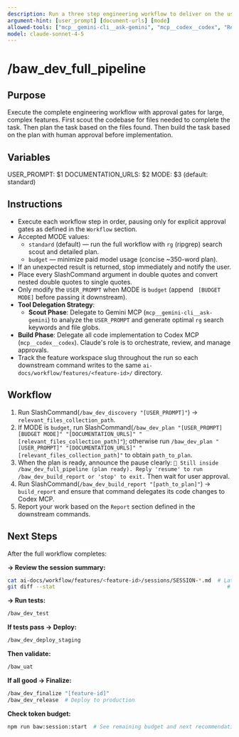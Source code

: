 ```yaml
---
description: Run a three step engineering workflow to deliver on the user_prompt
argument-hint: [user_prompt] [document-urls] [mode]
allowed-tools: ["mcp__gemini-cli__ask-gemini", "mcp__codex__codex", "Read", "Write", "Edit", "Glob", "Grep", "run_shell_command"]
model: claude-sonnet-4-5
---
```


# /baw_dev_full_pipeline

## Purpose
Execute the complete engineering workflow with approval gates for large, complex features.
First scout the codebase for files needed to complete the task.
Then plan the task based on the files found.
Then build the task based on the plan with human approval before implementation.

## Variables
USER_PROMPT: $1
DOCUMENTATION_URLS: $2
MODE: $3 (default: standard)

## Instructions
- Execute each workflow step in order, pausing only for explicit approval gates as defined in the `Workflow` section.
- Accepted MODE values:
  - `standard` (default) — run the full workflow with `rg` (ripgrep) search scout and detailed plan.
  - `budget` — minimize paid model usage (concise ~350-word plan).
- If an unexpected result is returned, stop immediately and notify the user.
- Place every SlashCommand argument in double quotes and convert nested double quotes to single quotes.
- Only modify the `USER_PROMPT` when MODE is `budget` (append ` [BUDGET MODE]` before passing it downstream).
- **Tool Delegation Strategy**:
  - **Scout Phase**: Delegate to Gemini MCP (`mcp__gemini-cli__ask-gemini`) to analyze the `USER_PROMPT` and generate optimal `rg` search keywords and file globs.
 - **Build Phase**: Delegate all code implementation to Codex MCP (`mcp__codex__codex`). Claude's role is to orchestrate, review, and manage approvals.
- Track the feature workspace slug throughout the run so each downstream command writes to the same
  `ai-docs/workflow/features/<feature-id>/` directory.

## Workflow
1. Run SlashCommand(`/baw_dev_discovery "[USER_PROMPT]"`) -> `relevant_files_collection_path`.
2. If MODE is `budget`, run SlashCommand(`/baw_dev_plan "[USER_PROMPT] [BUDGET MODE]" "[DOCUMENTATION_URLS]" "[relevant_files_collection_path]"`); otherwise run `/baw_dev_plan "[USER_PROMPT]" "[DOCUMENTATION_URLS]" "[relevant_files_collection_path]"` to obtain `path_to_plan`.
3. When the plan is ready, announce the pause clearly: `🛑 Still inside /baw_dev_full_pipeline (plan ready). Reply 'resume' to run /baw_dev_build_report or 'stop' to exit.` Then wait for user approval.
4. Run SlashCommand(`/baw_dev_build_report "[path_to_plan]"`) -> `build_report` and ensure that command delegates its code changes to Codex MCP.
5. Report your work based on the `Report` section defined in the downstream commands.

## Next Steps
After the full workflow completes:

**→ Review the session summary:**
```bash
cat ai-docs/workflow/features/<feature-id>/sessions/SESSION-*.md  # Latest session
git diff --stat                                                      # See all changes
```

**→ Run tests:**
```bash
/baw_dev_test
```

**If tests pass → Deploy:**
```bash
/baw_dev_deploy_staging
```

**Then validate:**
```bash
/baw_uat
```

**If all good → Finalize:**
```bash
/baw_dev_finalize "[feature-id]"
/baw_dev_release  # Deploy to production
```

**Check token budget:**
```bash
npm run baw:session:start  # See remaining budget and next recommendations
```
